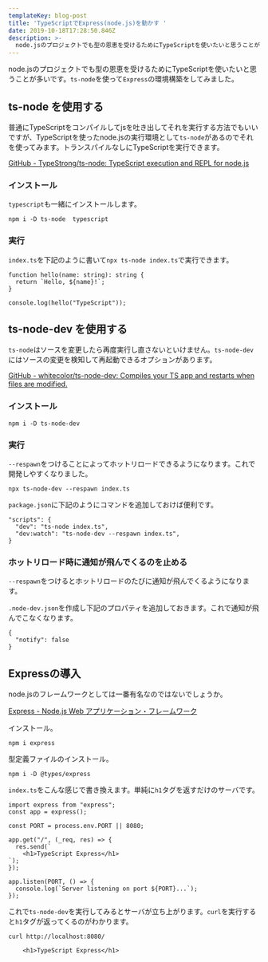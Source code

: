 ```yaml
---
templateKey: blog-post
title: 'TypeScriptでExpress(node.js)を動かす '
date: 2019-10-18T17:28:50.846Z
description: >-
  node.jsのプロジェクトでも型の恩恵を受けるためにTypeScriptを使いたいと思うことが多いです。`ts-node`を使って`Express`の環境構築をしてみました。
---
```

node.jsのプロジェクトでも型の恩恵を受けるためにTypeScriptを使いたいと思うことが多いです。`ts-node`を使って`Express`の環境構築をしてみました。

## ts-node を使用する

普通にTypeScriptをコンパイルしてjsを吐き出してそれを実行する方法でもいいですが、TypeScriptを使ったnode.jsの実行環境として`ts-node`があるのでそれを使ってみます。トランスパイルなしにTypeScriptを実行できます。

[GitHub - TypeStrong/ts-node: TypeScript execution and REPL for node.js](https://github.com/TypeStrong/ts-node)

### インストール

`typescript`も一緒にインストールします。

```
npm i -D ts-node  typescript
```

### 実行

`index.ts`を下記のように書いて`npx ts-node index.ts`で実行できます。

```
function hello(name: string): string {
  return `Hello, ${name}!`;
}

console.log(hello("TypeScript"));
```

## ts-node-dev を使用する

`ts-node`はソースを変更したら再度実行し直さないといけません。`ts-node-dev`にはソースの変更を検知して再起動できるオプションがあります。

[GitHub - whitecolor/ts-node-dev: Compiles your TS app and restarts when files are modified.](https://github.com/whitecolor/ts-node-dev)

### インストール

```
npm i -D ts-node-dev
```

### 実行

`--respawn`をつけることによってホットリロードできるようになります。これで開発しやすくなりました。

```
npx ts-node-dev --respawn index.ts
```

`package.json`に下記のようにコマンドを追加しておけば便利です。

```
"scripts": {
  "dev": "ts-node index.ts",
  "dev:watch": "ts-node-dev --respawn index.ts",
}
```

### ホットリロード時に通知が飛んでくるのを止める

`--respawn`をつけるとホットリロードのたびに通知が飛んでくるようになります。

`.node-dev.json`を作成し下記のプロパティを追加しておきます。これで通知が飛んでこなくなります。

```
{
  "notify": false
}
```

## Expressの導入

node.jsのフレームワークとしては一番有名なのではないでしょうか。

[Express - Node.js Web アプリケーション・フレームワーク](https://expressjs.com/ja/)

インストール。

```
npm i express
```

型定義ファイルのインストール。

```
npm i -D @types/express
```

`index.ts`をこんな感じで書き換えます。単純に`h1`タグを返すだけのサーバです。

```
import express from "express";
const app = express();

const PORT = process.env.PORT || 8080;

app.get("/", (_req, res) => {
  res.send(`
    <h1>TypeScript Express</h1>
`);
});

app.listen(PORT, () => {
  console.log(`Server listening on port ${PORT}...`);
});
```

これで`ts-node-dev`を実行してみるとサーバが立ち上がります。`curl`を実行すると`h1`タグが返ってくるのがわかります。

```
curl http://localhost:8080/

    <h1>TypeScript Express</h1>
```
